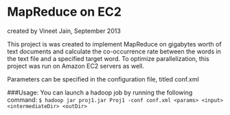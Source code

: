 MapReduce on EC2
================
created by Vineet Jain, September 2013

This project is was created to implement MapReduce on gigabytes worth of text documents and calculate the co-occurrence
rate between the words in the text file and a specified target word. To optimize parallelization, this project was run
on Amazon EC2 servers as well.

Parameters can be specified in the configuration file, titled conf.xml

###Usage:
You can launch a hadoop job by running the following command:
`$ hadoop jar proj1.jar Proj1 -conf conf.xml <params> <input> <intermediateDir> <outDir>`
